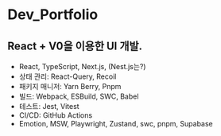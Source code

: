 # Dev_Portfolio

## React + V0을 이용한 UI 개발.

- React, TypeScript, Next.js, (Nest.js는?)
- 상태 관리: React-Query, Recoil
- 패키지 매니저: Yarn Berry, Pnpm
- 빌드: Webpack, ESBuild, SWC, Babel
- 테스트: Jest, Vitest
- CI/CD: GitHub Actions
- Emotion, MSW, Playwright, Zustand, swc, pnpm, Supabase

